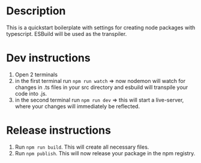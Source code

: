 # Description

This is a quickstart boilerplate with settings for creating node packages with typescript. ESBuild will be used as the transpiler.

# Dev instructions

1. Open 2 terminals
1. in the first terminal run `npm run watch` => now nodemon will watch for changes in .ts files in your src directory and esbuild will transpile your code into .js.
1. in the second terminal run `npm run dev` => this will start a live-server, where your changes will immediately be reflected.

# Release instructions

1. Run `npm run build`. This will create all necessary files.
1. Run `npm publish`. This will now release your package in the npm registry.
